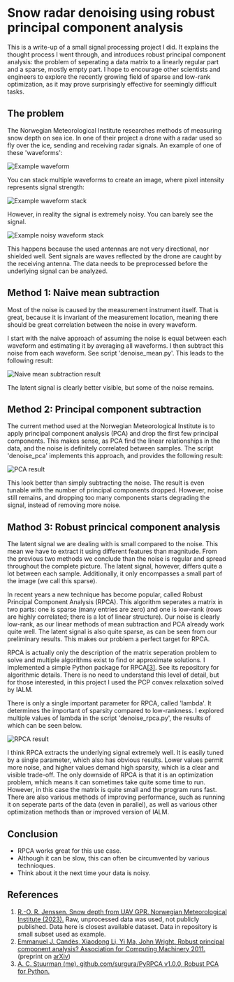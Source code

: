 # Snow radar denoising using robust principal component analysis
This is a write-up of a small signal processing project I did. It explains the thought process I went through, and introduces robust principal component analysis: the problem of seperating a data matrix to a linearly regular part and a sparse, mostly empty part. I hope to encourage other scientists and engineers to explore the recently growing field of sparse and low-rank optimization, as it may prove surprisingly effective for seemingly difficult tasks.

## The problem
The Norwegian Meteorological Institute researches methods of measuring snow depth on sea ice. In one of their project a drone with a radar used so fly over the ice, sending and receiving radar signals. An example of one of these 'waveforms':

![Example waveform](example_waveform.png)

You can stack multiple waveforms to create an image, where pixel intensity represents signal strength:

![Example waveform stack](example_waveform_stack.png)

However, in reality the signal is extremely noisy. You can barely see the signal.

![Example noisy waveform stack](example_noisy_waveform_stack.png)

This happens because the used antennas are not very directional, nor shielded well. Sent signals are waves reflected by the drone are caught by the receiving antenna. The data needs to be preprocessed before the underlying signal can be analyzed.

## Method 1: Naive mean subtraction
Most of the noise is caused by the measurement instrument itself. That is great, because it is invariant of the measurement location, meaning there should be great correlation between the noise in every waveform.

I start with the naive approach of assuming the noise is equal between each waveform and estimating it by averaging all waveforms. I then subtract this noise from each waveform. See script 'denoise_mean.py'. This leads to the following result:

![Naive mean subtraction result](mean_result.png)

The latent signal is clearly better visible, but some of the noise remains.

## Method 2: Principal component subtraction
The current method used at the Norwegian Meteorological Institute is to apply principal component analysis (PCA) and drop the first few principal components. This makes sense, as PCA find the linear relationships in the data, and the noise is definitely correlated between samples. The script 'denoise_pca' implements this approach, and provides the following result:

![PCA result](pca_result.png)

This look better than simply subtracting the noise. The result is even tunable with the number of principal components dropped. However, noise still remains, and dropping too many components starts degrading the signal, instead of removing more noise.

## Mathod 3: Robust princical component analysis
The latent signal we are dealing with is small compared to the noise. This mean we have to extract it using different features than magnitude. From the previous two methods we conclude than the noise is regular and spread throughout the complete picture. The latent signal, however, differs quite a lot between each sample. Additionally, it only encompasses a small part of the image (we call this sparse).

In recent years a new technique has become popular, called Robust Principal Component Analysis (RPCA). This algorithm seperates a matrix in two parts: one is sparse (many entries are zero) and one is low-rank (rows are highly correlated; there is a lot of linear structure). Our noise is clearly low-rank, as our linear methods of mean subtraction and PCA already work quite well. The latent signal is also quite sparse, as can be seen from our preliminary results. This makes our problem a perfect target for RPCA.

RPCA is actually only the description of the matrix seperation problem to solve and multiple algorithms exist to find or approximate solutions. I implemented a simple Python package for RPCA[[3]](#stuurmanpyrpca). See its repository for algorithmic details. There is no need to understand this level of detail, but for those interested, in this project I used the PCP convex relaxation solved by IALM.

There is only a single important parameter for RPCA, called 'lambda'. It determines the important of sparsity compared to low-rankness. I explored multiple values of lambda in the script 'denoise_rpca.py', the results of which can be seen below.

![RPCA result](rpca_result.png)

I think RPCA extracts the underlying signal extremely well. It is easily tuned by a single parameter, which also has obvious results. Lower values permit more noise, and higher values demand high sparsity, which is a clear and visible trade-off. The only downside of RPCA is that it is an optimization problem, which means it can sometimes take quite some time to run. However, in this case the matrix is quite small and the program runs fast. There are also various methods of improving performance, such as running it on seperate parts of the data (even in parallel), as well as various other optimization methods than or improved version of IALM.

## Conclusion
* RPCA works great for this use case.
* Although it can be slow, this can often be circumvented by various technioques.
* Think about it the next time your data is noisy.

## References
1. <a name="jenssen2023"></a> [R.-O. R. Jenssen. Snow depth from UAV GPR. Norwegian Meteorological Institute (2023).](https://doi.org/10.21343/ZAW8-2G80) Raw, unprocessed data was used, not publicly published. Data here is closest available dataset. Data in repository is small subset used as example.
2. <a name="candes2011"></a> [Emmanuel J. Candès, Xiaodong Li, Yi Ma, John Wright. Robust principal component analysis? Association for Computing Machinery 2011.](https://doi.org/10.1145/1970392.1970395) (preprint on [arXiv](https://doi.org/10.48550/arXiv.0912.3599))
3. <a name="stuurmanpyrpca"></a> [A. C. Stuurman (me). github.com/surgura/PyRPCA v1.0.0, Robust PCA for Python.](https://github.com/surgura/PyRPCA)
